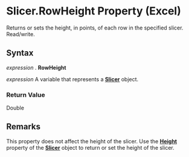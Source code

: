
# Slicer.RowHeight Property (Excel)

Returns or sets the height, in points, of each row in the specified slicer. Read/write.


## Syntax

 _expression_ . **RowHeight**

 _expression_ A variable that represents a **[Slicer](577be0f6-4eda-0093-8899-097f3c900383.md)** object.


### Return Value

Double


## Remarks

This property does not affect the height of the slicer. Use the  **[Height](00eb1b27-7a0c-4edb-dc66-dc80d62ea60c.md)** property of the **[Slicer](577be0f6-4eda-0093-8899-097f3c900383.md)** object to return or set the height of the slicer.

